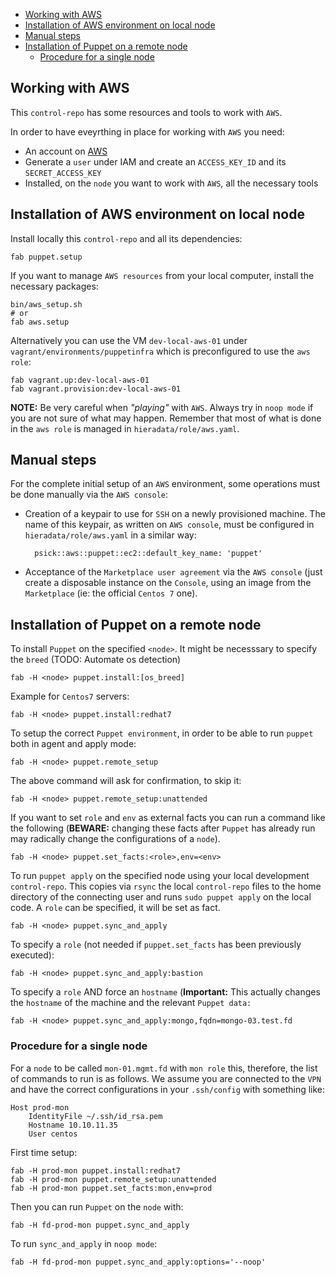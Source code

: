 - [Working with AWS](#working-with-aws)
- [Installation of AWS environment on local node](#installation-of-aws-environment-on-local-node)
- [Manual steps](#manual-steps)
- [Installation of Puppet on a remote node](#installation-of-puppet-on-a-remote-node)
    - [Procedure for a single node](#procedure-for-a-single-node)

## Working with AWS

This `control-repo` has some resources and tools to work with `AWS`.

In order to have eveyrthing in place for working with `AWS` you need:

  - An account on [AWS](https://aws.amazon.com)
  - Generate a `user` under IAM and create an `ACCESS_KEY_ID` and its `SECRET_ACCESS_KEY`
  - Installed, on the `node` you want to work with `AWS`, all the necessary tools

## Installation of AWS environment on local node

Install locally this `control-repo` and all its dependencies:

    fab puppet.setup

If you want to manage `AWS resources` from your local computer, install the necessary packages:

    bin/aws_setup.sh
    # or
    fab aws.setup

Alternatively you can use the VM ```dev-local-aws-01``` under ```vagrant/environments/puppetinfra``` which is preconfigured to use the `aws role`:

    fab vagrant.up:dev-local-aws-01
    fab vagrant.provision:dev-local-aws-01

**NOTE:** Be very careful when *"playing"* with `AWS`. Always try in `noop mode` if you are not sure of what may happen. Remember that most of what is done in the `aws role` is managed in ```hieradata/role/aws.yaml```.


## Manual steps

For the complete initial setup of an `AWS` environment, some operations must be done manually via the `AWS console`:

  - Creation of a keypair to use for `SSH` on a newly provisioned machine. The name of this keypair, as written on `AWS console`, must be configured in ```hieradata/role/aws.yaml``` in a similar way:

          psick::aws::puppet::ec2::default_key_name: 'puppet'

  - Acceptance of the `Marketplace user agreement` via the `AWS console` (just create a disposable instance on the `Console`, using an image from the `Marketplace` (ie: the official ```Centos 7``` one).


## Installation of Puppet on a remote node

To install `Puppet` on the specified `<node>`. It might be necesssary to specify the `breed` (TODO: Automate os detection)

    fab -H <node> puppet.install:[os_breed]

Example for ```Centos7``` servers:

    fab -H <node> puppet.install:redhat7

To setup the correct `Puppet environment`, in order to be able to run `puppet` both in agent and apply mode:

    fab -H <node> puppet.remote_setup

The above command will ask for confirmation, to skip it:

    fab -H <node> puppet.remote_setup:unattended

If you want to set `role` and `env` as external facts you can run a command like the following (**BEWARE:** changing these facts after `Puppet` has already run may radically change the configurations of a `node`).

    fab -H <node> puppet.set_facts:<role>,env=<env>

To run ```puppet apply``` on the specified node using your local development `control-repo`. This copies via ```rsync``` the local `control-repo` files to the home directory of the connecting user and runs ```sudo puppet apply``` on the local code. A ```role``` can be specified, it will be set as fact.

    fab -H <node> puppet.sync_and_apply

To specify a `role` (not needed if ```puppet.set_facts``` has been previously executed):

    fab -H <node> puppet.sync_and_apply:bastion

To specify a `role` AND force an `hostname` (**Important:** This actually changes the `hostname` of the machine and the relevant `Puppet data:`

    fab -H <node> puppet.sync_and_apply:mongo,fqdn=mongo-03.test.fd

### Procedure for a single node

For a `node` to be called ```mon-01.mgmt.fd``` with `mon role` this, therefore, the list of commands to run is as follows. We assume you are connected to the `VPN` and have the correct configurations in your ```.ssh/config``` with something like:

    Host prod-mon
        IdentityFile ~/.ssh/id_rsa.pem
        Hostname 10.10.11.35
        User centos

First time setup:

    fab -H prod-mon puppet.install:redhat7
    fab -H prod-mon puppet.remote_setup:unattended
    fab -H prod-mon puppet.set_facts:mon,env=prod

Then you can run `Puppet` on the `node` with:

    fab -H fd-prod-mon puppet.sync_and_apply

To run ```sync_and_apply``` in `noop mode`:

    fab -H fd-prod-mon puppet.sync_and_apply:options='--noop'
